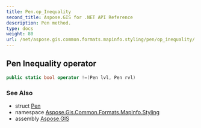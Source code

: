 ```yaml
---
title: Pen.op_Inequality
second_title: Aspose.GIS for .NET API Reference
description: Pen method. 
type: docs
weight: 80
url: /net/aspose.gis.common.formats.mapinfo.styling/pen/op_inequality/
---
```

## Pen Inequality operator

```csharp
public static bool operator !=(Pen lvl, Pen rvl)
```

### See Also

* struct [Pen](../)
* namespace [Aspose.Gis.Common.Formats.MapInfo.Styling](../../pen/)
* assembly [Aspose.GIS](../../../)


